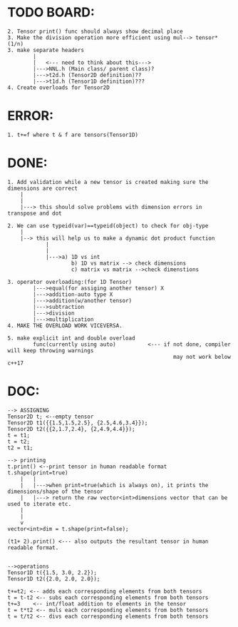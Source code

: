 # TODO BOARD:

	2. Tensor print() func should always show decimal place
	3. Make the division operation more efficient using mul--> tensor*(1/n)
	3. make separate headers
			|
			|	<--- need to think about this--->
			|--->NNL.h (Main class/ parent class)?
			|--->t2d.h (Tensor2D definition)??
			|--->t1d.h (Tensor1D definition)???
	4. Create overloads for Tensor2D




# ERROR:
	1. t+=f where t & f are tensors(Tensor1D)




# DONE:
	1. Add validation while a new tensor is created making sure the dimensions are correct
		|
		|
		|---> this should solve problems with dimension errors in transpose and dot

	2. We can use typeid(var)==typeid(object) to check for obj-type
		|
		|--> this will help us to make a dynamic dot product function
				|
				|
				|--->a) 1D vs int
						b) 1D vs matrix --> check dimensions
						c) matrix vs matrix -->check dimenstions

	3. operator overloading:(for 1D Tensor) 
			|--->equal(for assiging another tensor) X
			|--->addition-auto type X
			|--->addition(w/another tensor)
			|--->subtraction
			|--->division
			|--->multiplication
	4. MAKE THE OVERLOAD WORK VICEVERSA.

	5. make explicit int and double overload 
			func(currently using auto)			<--- if not done, compiler will keep throwing warnings
														may not work below c++17



# DOC:
	--> ASSIGNING
	Tensor2D t; <--empty tensor
	Tensor2D t1({{1.5,1.5,2.5}, {2.5,4.6,3.4}});
	Tensor2D t2({{2,1.7,2.4}, {2,4.9,4.4}});
	t = t1;
	t = t2;
	t2 = t1;

	--> printing
	t.print() <--print tensor in human readable format
	t.shape(print=true) 
		|	|
		|	|--->when print=true(which is always on), it prints the dimensions/shape of the tensor
		|	|---> return the raw vector<int>dimensions vector that can be used to iterate etc.
		|
		|
		v
	vector<int>dim = t.shape(print=false);

	(t1+ 2).print() <--- also outputs the resultant tensor in human readable format.


	-->operations
	Tensor1D t({1.5, 3.0, 2.2});
	Tensor1D t2({2.0, 2.0, 2.0});
	
	t+=t2; <-- adds each corresponding elements from both tensors
	t = t-t2 <-- subs each corresponding elements from both tensors
	t+=3 	<-- int/float addition to elements in the tensor
	t = t*t2 <-- muls each corresponding elements from both tensors
	t = t/t2 <-- divs each corresponding elements from both tensors



